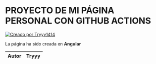 # PROYECTO DE MI PÁGINA PERSONAL CON GITHUB ACTIONS

[![Creado por Tryyy1414]()](https://github.com/Tryyy1414/)

La página ha sido creada en **Angular** 

| Autor | Tryyy |
|-------|-------|
